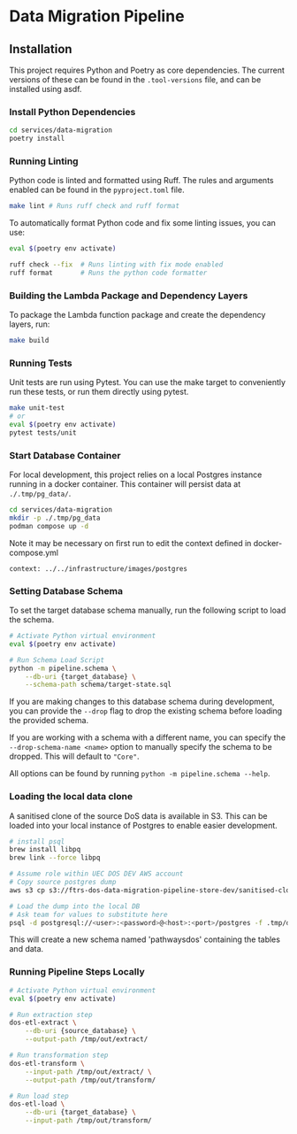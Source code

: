 # Data Migration Pipeline

## Installation

This project requires Python and Poetry as core dependencies.
The current versions of these can be found in the `.tool-versions` file, and can be installed using asdf.

### Install Python Dependencies

```bash
cd services/data-migration
poetry install
```

### Running Linting

Python code is linted and formatted using Ruff. The rules and arguments enabled can be found in the `pyproject.toml` file.

```bash
make lint # Runs ruff check and ruff format
```

To automatically format Python code and fix some linting issues, you can use:

```bash
eval $(poetry env activate)

ruff check --fix  # Runs linting with fix mode enabled
ruff format       # Runs the python code formatter
```

### Building the Lambda Package and Dependency Layers

To package the Lambda function package and create the dependency layers, run:

```bash
make build
```

### Running Tests

Unit tests are run using Pytest. You can use the make target to conveniently run these tests, or run them directly using pytest.

```bash
make unit-test
# or
eval $(poetry env activate)
pytest tests/unit
```

### Start Database Container

For local development, this project relies on a local Postgres instance running in a docker container.
This container will persist data at `./.tmp/pg_data/`.

```bash
cd services/data-migration
mkdir -p ./.tmp/pg_data
podman compose up -d
```

Note it may be necessary on first run to edit the context defined in docker-compose.yml

```context: ../../infrastructure/images/postgres```

### Setting Database Schema

To set the target database schema manually, run the following script to load the schema.

```bash
# Activate Python virtual environment
eval $(poetry env activate)

# Run Schema Load Script
python -m pipeline.schema \
    --db-uri {target_database} \
    --schema-path schema/target-state.sql
```

If you are making changes to this database schema during development, you can provide the `--drop` flag to drop the existing schema before loading the provided schema.

If you are working with a schema with a different name, you can specify the `--drop-schema-name <name>` option to manually specify the schema to be dropped. This will default to `"Core"`.

All options can be found by running `python -m pipeline.schema --help`.

### Loading the local data clone

A sanitised clone of the source DoS data is available in S3.
This can be loaded into your local instance of Postgres to enable easier development.

```bash
# install psql
brew install libpq
brew link --force libpq
```

```bash
# Assume role within UEC DOS DEV AWS account
# Copy source postgres dump
aws s3 cp s3://ftrs-dos-data-migration-pipeline-store-dev/sanitised-clone/01-02-24/dos-pgdump.sql .tmp/dos-01-02-24.sql

# Load the dump into the local DB
# Ask team for values to substitute here
psql -d postgresql://<user>:<password>@<host>:<port>/postgres -f .tmp/dos-01-02-24.sql
```

This will create a new schema named 'pathwaysdos' containing the tables and data.

### Running Pipeline Steps Locally

```bash
# Activate Python virtual environment
eval $(poetry env activate)

# Run extraction step
dos-etl-extract \
    --db-uri {source_database} \
    --output-path /tmp/out/extract/

# Run transformation step
dos-etl-transform \
    --input-path /tmp/out/extract/ \
    --output-path /tmp/out/transform/

# Run load step
dos-etl-load \
    --db-uri {target_database} \
    --input-path /tmp/out/transform/
```
